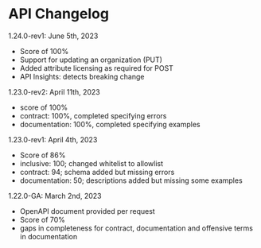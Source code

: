 # API Changelog

1.24.0-rev1: June 5th, 2023
- Score of 100%
- Support for updating an organization (PUT)
- Added attribute licensing as required for POST
- API Insights: detects breaking change

1.23.0-rev2: April 11th, 2023
- score of 100%
- contract: 100%, completed specifying errors
- documentation: 100%, completed specifying examples

1.23.0-rev1: April 4th, 2023
- Score of 86%
- inclusive: 100; changed whitelist to allowlist
- contract: 94; schema added but missing errors
- documentation: 50; descriptions added but missing some examples

1.22.0-GA: March 2nd, 2023
- OpenAPI document provided per request
- Score of 70%
- gaps in completeness for contract, documentation and offensive terms in documentation